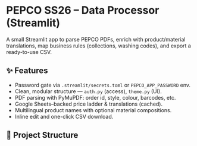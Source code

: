 # PEPCO SS26 – Data Processor (Streamlit)

A small Streamlit app to parse PEPCO PDFs, enrich with product/material translations,
map business rules (collections, washing codes), and export a ready-to-use CSV.

## ✨ Features
- Password gate via `.streamlit/secrets.toml` or `PEPCO_APP_PASSWORD` env.
- Clean, modular structure — `auth.py` (access), `theme.py` (UI).
- PDF parsing with PyMuPDF: order id, style, colour, barcodes, etc.
- Google Sheets–backed price ladder & translations (cached).
- Multilingual product names with optional material compositions.
- Inline edit and one-click CSV download.

## 📁 Project Structure
